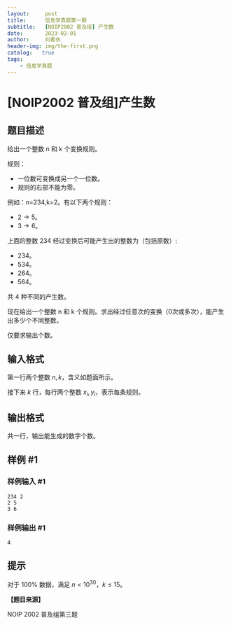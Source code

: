 ```yaml
---
layout:     post
title:      信息学真题第一期
subtitle:   [NOIP2002 普及组] 产生数
date:       2023-02-01
author:     刘者衣
header-img: img/the-first.png
catalog:   true
tags:
    - 信息学真题
---
```


# [NOIP2002 普及组]产生数

## 题目描述

给出一个整数 n 和 k 个变换规则。

规则：
- 一位数可变换成另一个一位数。
- 规则的右部不能为零。

例如：n=234,k=2。有以下两个规则：

- $2\longrightarrow 5$。  
- $3\longrightarrow 6$。 

上面的整数 234 经过变换后可能产生出的整数为（包括原数）:

- 234。
- 534。
- 264。
- 564。

共 4 种不同的产生数。

现在给出一个整数 n 和 k 个规则。求出经过任意次的变换（0次或多次），能产生出多少个不同整数。

仅要求输出个数。

## 输入格式

第一行两个整数 $n,k$，含义如题面所示。

接下来 $k$ 行，每行两个整数 $x_i,y_i$，表示每条规则。

## 输出格式

共一行，输出能生成的数字个数。

## 样例 #1

### 样例输入 #1

```
234 2
2 5
3 6
```

### 样例输出 #1

```
4
```

## 提示

对于 $100\%$ 数据，满足 $n \lt 10^{30}$，$k \le 15$。

**【题目来源】**

NOIP 2002 普及组第三题
